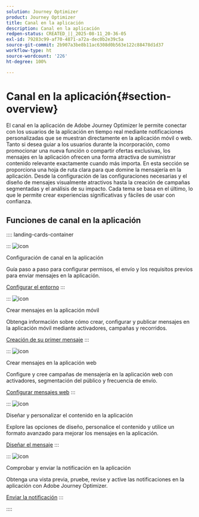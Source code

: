 ```yaml
---
solution: Journey Optimizer
product: Journey Optimizer
title: Canal en la aplicación
description: Canal en la aplicación
redpen-status: CREATED_||_2025-08-11_20-36-05
exl-id: 79283c99-af70-4871-a72a-dec0b2e39c5a
source-git-commit: 2b907a3be8b11ac6308d0b563e122c88478d1d37
workflow-type: ht
source-wordcount: '226'
ht-degree: 100%

---
```


# Canal en la aplicación{#section-overview}

El canal en la aplicación de Adobe Journey Optimizer le permite conectar con los usuarios de la aplicación en tiempo real mediante notificaciones personalizadas que se muestran directamente en la aplicación móvil o web. Tanto si desea guiar a los usuarios durante la incorporación, como promocionar una nueva función o compartir ofertas exclusivas, los mensajes en la aplicación ofrecen una forma atractiva de suministrar contenido relevante exactamente cuando más importa. En esta sección se proporciona una hoja de ruta clara para que domine la mensajería en la aplicación. Desde la configuración de las configuraciones necesarias y el diseño de mensajes visualmente atractivos hasta la creación de campañas segmentadas y el análisis de su impacto. Cada tema se basa en el último, lo que le permite crear experiencias significativas y fáciles de usar con confianza.

## Funciones de canal en la aplicación

:::: landing-cards-container

:::
![icon](https://cdn.experienceleague.adobe.com/icons/gear.svg)

Configuración de canal en la aplicación

Guía paso a paso para configurar permisos, el envío y los requisitos previos para enviar mensajes en la aplicación.

[Configurar el entorno](../using/in-app/inapp-configuration.md)
:::

:::
![icon](https://cdn.experienceleague.adobe.com/icons/list-check.svg)

Crear mensajes en la aplicación móvil

Obtenga información sobre cómo crear, configurar y publicar mensajes en la aplicación móvil mediante activadores, campañas y recorridos.

[Creación de su primer mensaje](../using/in-app/create-in-app.md)
:::

:::
![icon](https://cdn.experienceleague.adobe.com/icons/puzzle-piece.svg)

Crear mensajes en la aplicación web

Configure y cree campañas de mensajería en la aplicación web con activadores, segmentación del público y frecuencia de envío.

[Configurar mensajes web](../using/in-app/create-in-app-web.md)
:::

:::
![icon](https://cdn.experienceleague.adobe.com/icons/paint-brush.svg)

Diseñar y personalizar el contenido en la aplicación

Explore las opciones de diseño, personalice el contenido y utilice un formato avanzado para mejorar los mensajes en la aplicación.

[Diseñar el mensaje](../using/in-app/design-in-app.md)
:::

:::
![icon](https://cdn.experienceleague.adobe.com/icons/paper-plane.svg)

Comprobar y enviar la notificación en la aplicación

Obtenga una vista previa, pruebe, revise y active las notificaciones en la aplicación con Adobe Journey Optimizer.

[Enviar la notificación](../using/in-app/send-in-app.md)
:::

::::
